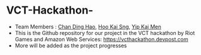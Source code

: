 # VCT-Hackathon-
- Team Members : [Chan Ding Hao](https://www.linkedin.com/in/dhchan/), [Hoo Kai Sng](https://www.linkedin.com/in/kai-sng-hoo-081a3622a/), [Yip Kai Men](https://www.linkedin.com/in/yipkaimen/)
- This is the Github repository for our project in the VCT hackathon by Riot Games and Amazon Web Services: https://vcthackathon.devpost.com
- More will be added as the project progresses
